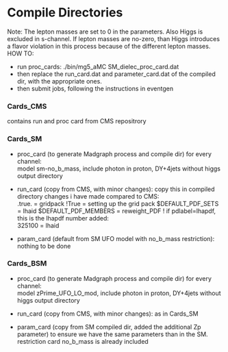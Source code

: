 # Compile Directories
Note: The lepton masses are set to 0 in the parameters.
Also Higgs is excluded in s-channel.
If lepton masses are no-zero, than Higgs introduces a flavor violation in this process
because of the different lepton masses.
HOW TO: 
* run proc_cards: ./bin/mg5_aMC SM_dielec_proc_card.dat
* then replace the run_card.dat and parameter_card.dat of the compiled dir, with the appropriate ones.
* then submit jobs, following the instructions in eventgen

### Cards_CMS
contains run and proc card from CMS repositrory

### Cards_SM
* proc_card (to generate Madgraph process and compile dir) for every channel:  
model sm-no_b_mass, include photon in proton, DY+4jets without higgs output directory  

* run_card (copy from CMS, with minor changes):
copy this in compiled directory
changes i have made compared to CMS:  
.true.     = gridpack  !True = setting up the grid pack
$DEFAULT_PDF_SETS = lhaid
$DEFAULT_PDF_MEMBERS = reweight_PDF     ! if pdlabel=lhapdf, this is the lhapdf number 
added:  
325100    = lhaid

* param_card (default from SM UFO model with no_b_mass restriction):
nothing to be done

### Cards_BSM
* proc_card (to generate Madgraph process and compile dir) for every channel:  
model zPrime_UFO_LO_mod, include photon in proton, DY+4jets without higgs output directory  

* run_card (copy from CMS, with minor changes):
as in Cards_SM

* param_card (copy from SM compiled dir, added the additional Zp parameter)
to ensure we have the same parameters than in the SM.
restriction card no_b_mass is already included
